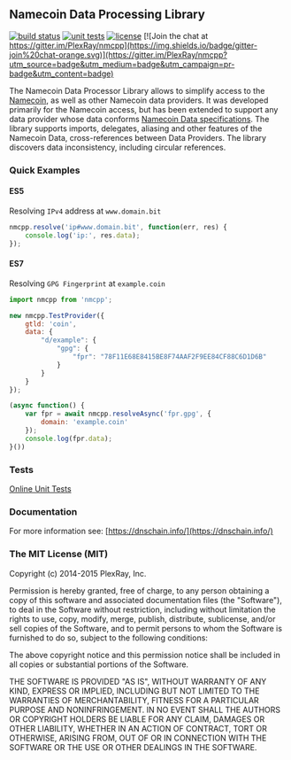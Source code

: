 ## Namecoin Data Processing Library
[![build status](https://travis-ci.org/PlexRay/nmcpp.svg)](https://travis-ci.org/PlexRay/nmcpp)
[![unit tests](https://img.shields.io/badge/unit%20tests-passing-brightgreen.svg)](https://dnschain.info/_s/nmcpp/mocha/)
[![license](https://img.shields.io/badge/license-MIT-blue.svg)](https://raw.githubusercontent.com/PlexRay/nmcpp/master/LICENSE)
[![Join the chat at https://gitter.im/PlexRay/nmcpp](https://img.shields.io/badge/gitter-join%20chat-orange.svg)](https://gitter.im/PlexRay/nmcpp?utm_source=badge&utm_medium=badge&utm_campaign=pr-badge&utm_content=badge)

The Namecoin Data Processor Library allows to simplify access to the 
[Namecoin](http://namecoin.info), as well as other Namecoin data
providers. It was developed primarily for the Namecoin access, but has been 
extended to support any data provider whose data conforms 
[Namecoin Data specifications](http://dot-bit.org/Namespace:Domain_names_v2.0). 
The library supports imports, delegates, aliasing and other features of the Namecoin Data, 
cross-references between Data Providers. The library discovers data inconsistency, 
including circular references.

### Quick Examples

#### ES5
Resolving `IPv4` address at `www.domain.bit`
```js
nmcpp.resolve('ip#www.domain.bit', function(err, res) {
    console.log('ip:', res.data);
});
```

#### ES7
Resolving `GPG Fingerprint` at `example.coin`
```js
import nmcpp from 'nmcpp';

new nmcpp.TestProvider({
    gtld: 'coin',
    data: {
        "d/example": {
            "gpg": {
                "fpr": "78F11E68E8415BE8F74AAF2F9EE84CF88C6D1D6B"
            }
        }
    }
});

(async function() {
    var fpr = await nmcpp.resolveAsync('fpr.gpg', {
        domain: 'example.coin'
    });
    console.log(fpr.data);
}())
```

### Tests

[Online Unit Tests](https://dnschain.info/_s/nmcpp/mocha/)

### Documentation

For more information see: [https://dnschain.info/](https://dnschain.info/)

### The MIT License (MIT)

Copyright (c) 2014-2015 PlexRay, Inc.

Permission is hereby granted, free of charge, to any person obtaining a copy
of this software and associated documentation files (the "Software"), to deal
in the Software without restriction, including without limitation the rights
to use, copy, modify, merge, publish, distribute, sublicense, and/or sell
copies of the Software, and to permit persons to whom the Software is
furnished to do so, subject to the following conditions:

The above copyright notice and this permission notice shall be included in all
copies or substantial portions of the Software.

THE SOFTWARE IS PROVIDED "AS IS", WITHOUT WARRANTY OF ANY KIND, EXPRESS OR
IMPLIED, INCLUDING BUT NOT LIMITED TO THE WARRANTIES OF MERCHANTABILITY,
FITNESS FOR A PARTICULAR PURPOSE AND NONINFRINGEMENT. IN NO EVENT SHALL THE
AUTHORS OR COPYRIGHT HOLDERS BE LIABLE FOR ANY CLAIM, DAMAGES OR OTHER
LIABILITY, WHETHER IN AN ACTION OF CONTRACT, TORT OR OTHERWISE, ARISING FROM,
OUT OF OR IN CONNECTION WITH THE SOFTWARE OR THE USE OR OTHER DEALINGS IN THE
SOFTWARE.
